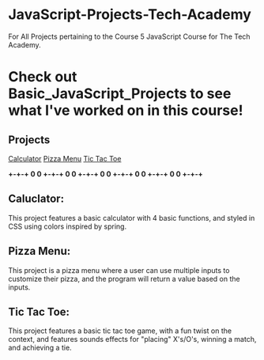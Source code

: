# JavaScript-Projects-Tech-Academy
For All Projects pertaining to the Course 5 JavaScript Course for The Tech Academy.

# Check out Basic_JavaScript_Projects to see what I've worked on in this course!

## Projects
<a href="https://github.com/JoeBeyond/JavaScript-Projects-Tech-Academy/tree/main/Calculator">Calculator</a>
<a href="https://github.com/JoeBeyond/JavaScript-Projects-Tech-Academy/tree/main/Pizza_Project">Pizza Menu</a>
<a href="https://github.com/JoeBeyond/JavaScript-Projects-Tech-Academy/tree/main/TicTacToe">Tic Tac Toe</a>

**+-+-+ 0 0 +-+-+ 0 0 +-+-+ 0 0 +-+-+ 0 0 +-+-+ 0 0 +-+-+**

## Caluclator:
This project features a basic calculator with 4 basic functions, and styled in CSS using colors inspired by spring.

## Pizza Menu:
This project is a pizza menu where a user can use multiple inputs to customize their pizza, and the program will return a value based on the inputs.

## Tic Tac Toe:
This project features a basic tic tac toe game, with a fun twist on the context, and features sounds effects for "placing" X's/O's, winning a match, and achieving a tie.
